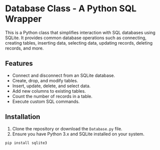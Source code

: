 # Database Class - A Python SQL Wrapper

This is a Python class that simplifies interaction with SQL databases using SQLite. It provides common database operations such as connecting, creating tables, inserting data, selecting data, updating records, deleting records, and more.

## Features

- Connect and disconnect from an SQLite database.
- Create, drop, and modify tables.
- Insert, update, delete, and select data.
- Add new columns to existing tables.
- Count the number of records in a table.
- Execute custom SQL commands.

## Installation

1. Clone the repository or download the `Database.py` file.
2. Ensure you have Python 3.x and SQLite installed on your system.

```bash
pip install sqlite3
